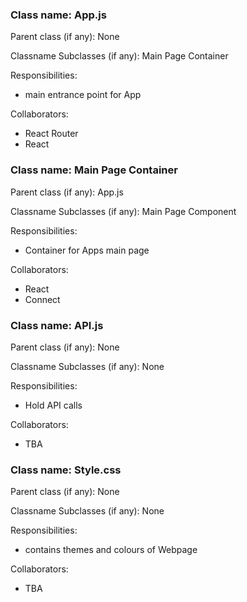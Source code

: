 ### Class name: App.js

Parent class (if any): None

Classname Subclasses (if any): Main Page Container

Responsibilities:
  * main entrance point for App

Collaborators:
* React Router
* React

### Class name: Main Page Container

Parent class (if any): App.js

Classname Subclasses (if any): Main Page Component

Responsibilities:
* Container for Apps main page

Collaborators:
* React
* Connect


### Class name: API.js

Parent class (if any): None

Classname Subclasses (if any): None

Responsibilities:
* Hold API calls

Collaborators:
* TBA


### Class name: Style.css

Parent class (if any): None

Classname Subclasses (if any): None

Responsibilities:
* contains themes and colours of Webpage

Collaborators:
* TBA
